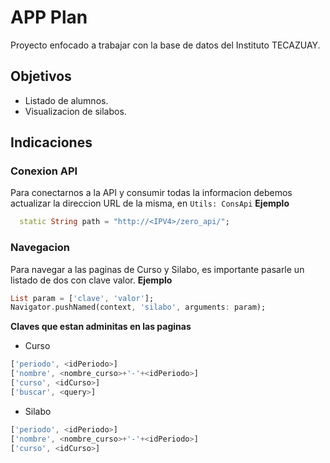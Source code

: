 # APP Plan

Proyecto enfocado a trabajar con la base de datos del Instituto TECAZUAY.  

## Objetivos

- Listado de alumnos.
- Visualizacion de silabos.

## Indicaciones  
### Conexion API 
Para conectarnos a la API y consumir todas la informacion debemos actualizar la direccion URL de la misma, en `Utils: ConsApi`
**Ejemplo**
```dart
  static String path = "http://<IPV4>/zero_api/";
```

### Navegacion
Para navegar a las paginas de Curso y Silabo, es importante pasarle un listado de dos con clave valor. 
**Ejemplo**
```dart
List param = ['clave', 'valor'];
Navigator.pushNamed(context, 'silabo', arguments: param);
```
**Claves que estan adminitas en las paginas**
- Curso
```dart
['periodo', <idPeriodo>]
['nombre', <nombre_curso>+'-'+<idPeriodo>]
['curso', <idCurso>]
['buscar', <query>]
```
- Silabo
```dart
['periodo', <idPeriodo>]
['nombre', <nombre_curso>+'-'+<idPeriodo>]
['curso', <idCurso>]
```
